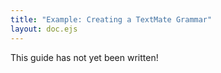 ```yaml
---
title: "Example: Creating a TextMate Grammar"
layout: doc.ejs
---
```


This guide has not yet been written!
